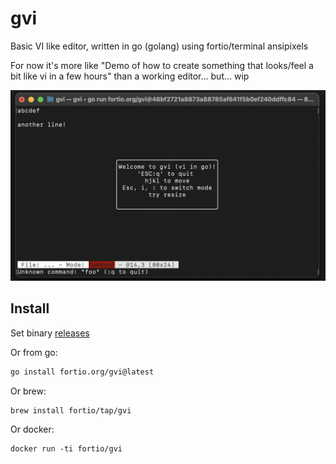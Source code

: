 # gvi
Basic VI like editor, written in go (golang) using fortio/terminal ansipixels


For now it's more like "Demo of how to create something that looks/feel a bit like vi in a few hours" than a working editor... but... wip

![Screenshot](screenshot.png)

## Install

Set binary [releases](releases/)

Or from go:
```sh
go install fortio.org/gvi@latest
```

Or brew:
```
brew install fortio/tap/gvi
```

Or docker:
```
docker run -ti fortio/gvi
```
